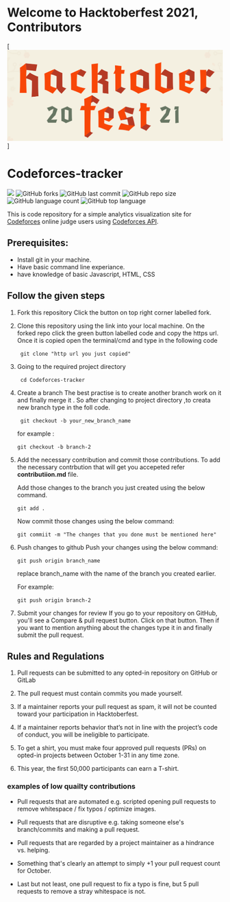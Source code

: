 # Welcome to Hacktoberfest 2021, Contributors  
<a>[<img src="https://github.com/agniutkarsh/GitHubGraduation-2021/blob/main/Screenshot%202021-09-15%20at%2011.44.40%20AM.png" width="1000px">]</a>

# Codeforces-tracker
![](https://img.shields.io/badge/Hactoberfest-%202021-brightgreen)
 ![GitHub forks](https://img.shields.io/github/forks/wasim7raja10/Codeforces-tracker?style=social)
 ![GitHub last commit](https://img.shields.io/github/last-commit/wasim7raja10/Codeforces-tracker?color=red&style=social)
![GitHub repo size](https://img.shields.io/github/repo-size/wasim7raja10/Codeforces-tracker?style=normal)
![GitHub language count](https://img.shields.io/github/languages/count/wasim7raja10/Codeforces-tracker?style=normal)
![GitHub top language](https://img.shields.io/github/languages/top/wasim7raja10/Codeforces-tracker?style=normal)

This is code repository for a simple analytics visualization site for [Codeforces](http://codeforces.com/) online judge users using [Codeforces API](https://codeforces.com/apiHelp).

## Prerequisites:
* Install git in your machine.
* Have basic command line experiance.
* have knowledge of basic Javascript, HTML, CSS

## Follow the given steps

1. Fork this repository 
   Click the button on top right corner labelled fork.
2. Clone this repository using the link into your local machine.
   On the forked repo click the green button labelled code and copy the https url.
   Once it is copied open the terminal/cmd and type in the following code
   ```
    git clone "http url you just copied"
    ```
    
3. Going to the required project directory

   ```
    cd Codeforces-tracker
    ```
4. Create a branch
   The best practise is to create another branch work on it and finally merge it .
   So after changing to project directory ,to creata new branch type in the foll code.
   ```
    git checkout -b your_new_branch_name
    ```
    for example : 
    ```
    git checkout -b branch-2
    ``` 
5. Add the necessary contribution and commit those contributions.
    To add the necessary contrbution that will get you accepeted refer **contributiion.md** file.

    Add those changes to the branch you just created using the below command.
     ```
    git add .
    ``` 
    Now commit those changes using the below command:
    
     ```
    git commiit -m "The changes that you done must be mentioned here"
    ```
<!--  
6. Merge the branch into the main branch -->

6. Push changes to github
    Push your changes using the below command:

    ```
    git push origin branch_name
    ```
    replace branch_name with the name of the branch you created earlier.
    
    For example:
    
    ```
    git push origin branch-2
    ```
7. Submit your changes for review
    If you go to your repository on GitHub, you'll see a Compare & pull request button. Click on that button.
    Then if you want to mention anything about the changes type it in and finally  submit the pull request.

## Rules and Regulations

1. Pull requests can be submitted to any opted-in repository on GitHub or GitLab

2. The pull request must contain commits you made yourself.

3. If a maintainer reports your pull request as spam, it will not be counted toward your participation in Hacktoberfest.

4. If a maintainer reports behavior that’s not in line with the project’s code of conduct, you will be ineligible to participate.

5. To get a shirt, you must make four approved pull requests (PRs) on opted-in projects between October 1-31 in any time zone.

6. This year, the first 50,000 participants can earn a T-shirt.

### examples of low quailty contributions

+ Pull requests that are automated e.g. scripted opening pull requests to remove whitespace / fix typos / optimize images.

+ Pull requests that are disruptive e.g. taking someone else's branch/commits and making a pull request.

+ Pull requests that are regarded by a project maintainer as a hindrance vs. helping.

+ Something that's clearly an attempt to simply +1 your pull request count for October.

+ Last but not least, one pull request to fix a typo is fine, but 5 pull requests to remove a stray whitespace is not.


